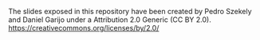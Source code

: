 The slides exposed in this repository have been created by Pedro Szekely and Daniel Garijo under a Attribution 2.0 Generic (CC BY 2.0).
https://creativecommons.org/licenses/by/2.0/ 
